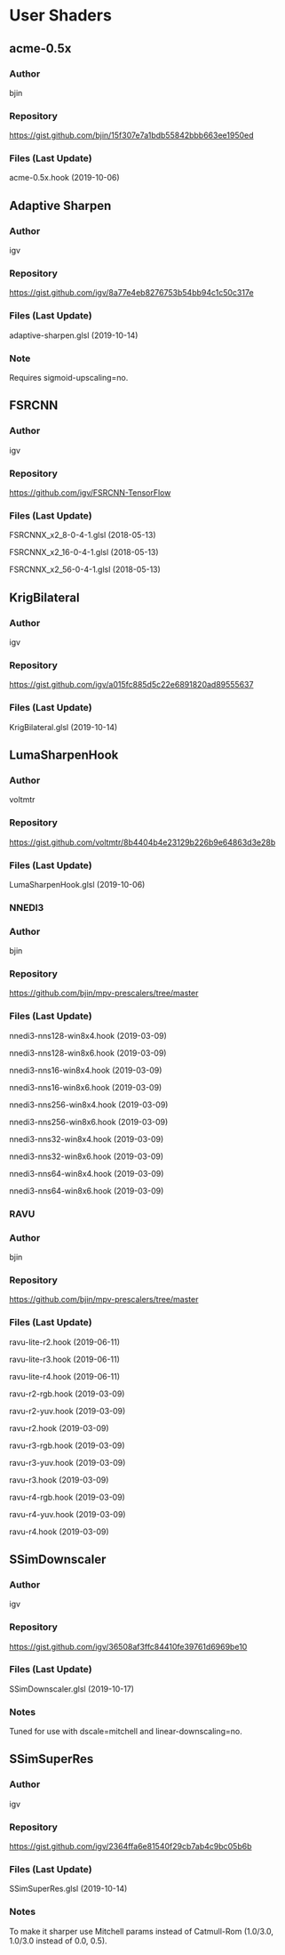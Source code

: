 # User Shaders

## acme-0.5x

### Author
bjin

### Repository
https://gist.github.com/bjin/15f307e7a1bdb55842bbb663ee1950ed

### Files (Last Update)
acme-0.5x.hook (2019-10-06)

## Adaptive Sharpen

### Author
igv

### Repository
https://gist.github.com/igv/8a77e4eb8276753b54bb94c1c50c317e

### Files (Last Update)
adaptive-sharpen.glsl (2019-10-14)

### Note
Requires sigmoid-upscaling=no.

## FSRCNN

### Author
igv

### Repository
https://github.com/igv/FSRCNN-TensorFlow

### Files (Last Update)
FSRCNNX_x2_8-0-4-1.glsl (2018-05-13)

FSRCNNX_x2_16-0-4-1.glsl (2018-05-13)

FSRCNNX_x2_56-0-4-1.glsl (2018-05-13)

## KrigBilateral

### Author
igv

### Repository
https://gist.github.com/igv/a015fc885d5c22e6891820ad89555637

### Files (Last Update)
KrigBilateral.glsl (2019-10-14)

## LumaSharpenHook

### Author
voltmtr

### Repository
https://gist.github.com/voltmtr/8b4404b4e23129b226b9e64863d3e28b

### Files (Last Update)
LumaSharpenHook.glsl (2019-10-06)

### NNEDI3

### Author
bjin

### Repository
https://github.com/bjin/mpv-prescalers/tree/master

### Files (Last Update)
nnedi3-nns128-win8x4.hook (2019-03-09)

nnedi3-nns128-win8x6.hook (2019-03-09)

nnedi3-nns16-win8x4.hook (2019-03-09)

nnedi3-nns16-win8x6.hook (2019-03-09)

nnedi3-nns256-win8x4.hook (2019-03-09)

nnedi3-nns256-win8x6.hook (2019-03-09)

nnedi3-nns32-win8x4.hook (2019-03-09)

nnedi3-nns32-win8x6.hook (2019-03-09)

nnedi3-nns64-win8x4.hook (2019-03-09)

nnedi3-nns64-win8x6.hook (2019-03-09)

### RAVU

### Author
bjin

### Repository
https://github.com/bjin/mpv-prescalers/tree/master

### Files (Last Update)
ravu-lite-r2.hook (2019-06-11)

ravu-lite-r3.hook (2019-06-11)

ravu-lite-r4.hook (2019-06-11)

ravu-r2-rgb.hook (2019-03-09)

ravu-r2-yuv.hook (2019-03-09)

ravu-r2.hook (2019-03-09)

ravu-r3-rgb.hook (2019-03-09)

ravu-r3-yuv.hook (2019-03-09)

ravu-r3.hook (2019-03-09)

ravu-r4-rgb.hook (2019-03-09)

ravu-r4-yuv.hook (2019-03-09)

ravu-r4.hook (2019-03-09)

## SSimDownscaler

### Author
igv

### Repository
https://gist.github.com/igv/36508af3ffc84410fe39761d6969be10

### Files (Last Update)
SSimDownscaler.glsl (2019-10-17)

### Notes
Tuned for use with dscale=mitchell and linear-downscaling=no.

## SSimSuperRes

### Author
igv

### Repository
https://gist.github.com/igv/2364ffa6e81540f29cb7ab4c9bc05b6b

### Files (Last Update)
SSimSuperRes.glsl (2019-10-14)

### Notes
To make it sharper use Mitchell params instead of Catmull-Rom (1.0/3.0, 1.0/3.0 instead of 0.0, 0.5).
